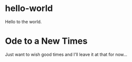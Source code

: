 # hello-world
Hello to the world.

Ode to a New Times
==================

Just want to wish good times and I'll leave it at that for now...
